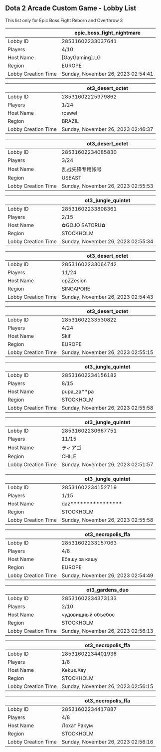 ## Dota 2 Arcade Custom Game - Lobby List

This list only for Epic Boss Fight Reborn and Overthrow 3

|  | epic_boss_fight_nightmare |
| ------ | ------ |
| Lobby ID | 28531602233037641 |
| Players | 4/10 |
| Host Name | [GayGaming].LG |
| Region | EUROPE |
| Lobby Creation Time | Sunday, November 26, 2023 02:54:41 |


|  | ot3_desert_octet |
| ------ | ------ |
| Lobby ID | 28531602225979862 |
| Players | 1/24 |
| Host Name | roswel |
| Region | BRAZIL |
| Lobby Creation Time | Sunday, November 26, 2023 02:46:37 |


|  | ot3_desert_octet |
| ------ | ------ |
| Lobby ID | 28531602234085830 |
| Players | 3/24 |
| Host Name | 乱战先锋专用帐号 |
| Region | USEAST |
| Lobby Creation Time | Sunday, November 26, 2023 02:55:53 |


|  | ot3_jungle_quintet |
| ------ | ------ |
| Lobby ID | 28531602233808361 |
| Players | 2/15 |
| Host Name | ✿GOJO SATORU✿ |
| Region | STOCKHOLM |
| Lobby Creation Time | Sunday, November 26, 2023 02:55:34 |


|  | ot3_desert_octet |
| ------ | ------ |
| Lobby ID | 28531602233064742 |
| Players | 11/24 |
| Host Name | opZZesion |
| Region | SINGAPORE |
| Lobby Creation Time | Sunday, November 26, 2023 02:54:43 |


|  | ot3_desert_octet |
| ------ | ------ |
| Lobby ID | 28531602233530822 |
| Players | 4/24 |
| Host Name | Skif |
| Region | EUROPE |
| Lobby Creation Time | Sunday, November 26, 2023 02:55:15 |


|  | ot3_jungle_quintet |
| ------ | ------ |
| Lobby ID | 28531602234156182 |
| Players | 8/15 |
| Host Name | pupa_za**pa |
| Region | STOCKHOLM |
| Lobby Creation Time | Sunday, November 26, 2023 02:55:58 |


|  | ot3_jungle_quintet |
| ------ | ------ |
| Lobby ID | 28531602230667751 |
| Players | 11/15 |
| Host Name | ティアゴ |
| Region | CHILE |
| Lobby Creation Time | Sunday, November 26, 2023 02:51:57 |


|  | ot3_jungle_quintet |
| ------ | ------ |
| Lobby ID | 28531602234152719 |
| Players | 1/15 |
| Host Name | daz**************** |
| Region | STOCKHOLM |
| Lobby Creation Time | Sunday, November 26, 2023 02:55:58 |


|  | ot3_necropolis_ffa |
| ------ | ------ |
| Lobby ID | 28531602233157063 |
| Players | 4/8 |
| Host Name | Ебашу за кашу |
| Region | EUROPE |
| Lobby Creation Time | Sunday, November 26, 2023 02:54:49 |


|  | ot3_gardens_duo |
| ------ | ------ |
| Lobby ID | 28531602234373133 |
| Players | 2/10 |
| Host Name | чудовищный oбъeбoc |
| Region | STOCKHOLM |
| Lobby Creation Time | Sunday, November 26, 2023 02:56:13 |


|  | ot3_necropolis_ffa |
| ------ | ------ |
| Lobby ID | 28531602234401936 |
| Players | 1/8 |
| Host Name | Kekus.Xay |
| Region | STOCKHOLM |
| Lobby Creation Time | Sunday, November 26, 2023 02:56:15 |


|  | ot3_necropolis_ffa |
| ------ | ------ |
| Lobby ID | 28531602234417887 |
| Players | 4/8 |
| Host Name | Лохат Ракум |
| Region | STOCKHOLM |
| Lobby Creation Time | Sunday, November 26, 2023 02:56:16 |


